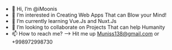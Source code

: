 - 👋 Hi, I’m @iMoonis
- 👀 I’m interested in Creating Web Apps That can Blow your Mind!
- 🌱 I’m currently learning Vue.Js and Nuxt.Js
- 💞️ I’m looking to collaborate on Projects That can help Humanity
- 📫 How to reach me? --> Hit me up Muniss138@gmail.com or +998972998730
